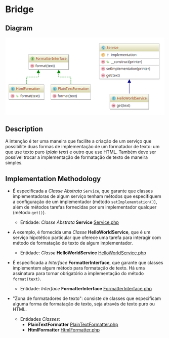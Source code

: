 # Bridge

## Diagram

![Image of AbstractFactory](../../../images/bridge.png)

## Description

A intenção é ter uma maneira que facilite a criação de um serviço que possibilite
duas formas de implementação de um formatador de texto: um que use texto puro (*plain text*) e
outro que use HTML. Também deve ser possível trocar a implementação de formatação de texto de 
maneira simples.

## Implementation Methodology

* É especificada a *Classe Abstrata* `Service`, que garante que classes implementadoras de algum serviço
tenham métodos que especifiquem a configuração de um implementador (método `setImplementation()`), além de 
métodos tarefas fornecidas por um implementador qualquer (método `get()`).

  * Entidade: *Classe Abstrata* **Service** [Service.php](Service.php)
    
* A exemplo, é fornecida uma *Classe* **HelloWorldService**, que é um serviço hipotético particular
que oferece uma tarefa para interagir com método de formatação de texto de algum implementador.

  * Entidade: *Classe* **HelloWorldService** [HelloWorldService.php](HelloWorldService.php)
    
* É especificada a *Interface* **FormatterInterface**, que garante que classes implementem algum método
para formatação de texto. Há uma assinatura para tornar obrigatório a implementação do método `format(text)`.

  * Entidade: *Interface* **FormatterInterface** [FormatterInterface.php](FormatterInterface.php)
    
* "Zona de formatadores de texto": consiste de classes que especificam alguma forma de formatação de texto,
seja através de texto puro ou HTML.

  * Entidades *Classes*:
    * **PlainTextFormatter** [PlainTextFormatter.php](PlainTextFormatter.php)
    * **HtmlFormatter** [HtmlFormatter.php](HtmlFormatter.php)